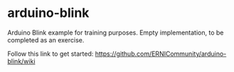 arduino-blink
=============

Arduino Blink example for training purposes. Empty implementation, to be completed as an exercise.

Follow this link to get started: https://github.com/ERNICommunity/arduino-blink/wiki

